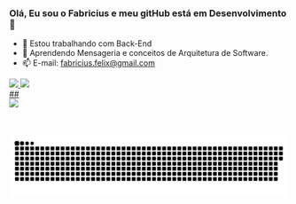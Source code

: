 ### Olá, Eu sou o Fabricius e meu gitHub está em Desenvolvimento👋

- 🔭 Estou trabalhando com Back-End
- 🌱 Aprendendo Mensageria e conceitos de Arquitetura de Software.
- 📫 E-mail: fabricius.felix@gmail.com

<div>
  <a href="https://github.com/FabriciusFelix">
  <img height="180em" src="https://github-readme-stats.vercel.app/api?username=FabriciusFelix&show_icons=true&theme=dracula&include_all_commits=true&count_private=true"/>
   <img height="180em" src="https://github-readme-stats.vercel.app/api/top-langs/?username=FabriciusFelix&layout=compact&langs_count=16&theme=dracula"/>
</div>
<div>
      
</div>
  ##
  
<div>
  <a href="https://www.linkedin.com/in/Fabricius-Felix/"><img src="https://img.shields.io/badge/LinkedIn-0077B5?style=for-the-badge&logo=linkedin&logoColor=white" target="_blank" /></a>
</div>
 
 <br>
 <br>

![Snake animation](https://github.com/FabriciusFelix/FabriciusFelix/blob/output/github-contribution-grid-snake.svg)
